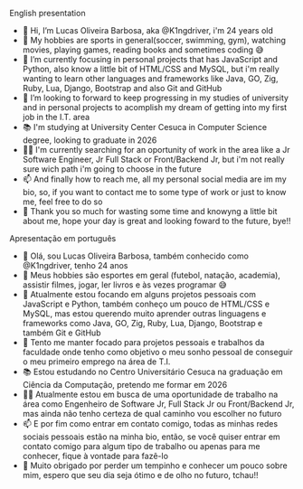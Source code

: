 English presentation
- 👋 Hi, I’m Lucas Oliveira Barbosa, aka @K1ngdriver, i'm 24 years old
- 👀 My hobbies are sports in general(soccer, swimming, gym), watching movies, playing games, reading books and sometimes coding 😅
- 🌱 I’m currently focusing in personal projects that has JavaScript and Python, also know a little bit of HTML/CSS and MySQL, but i'm really wanting to learn other languages and frameworks like Java, GO, Zig, Ruby, Lua, Django, Bootstrap and also Git and GitHub
- 💞️ I’m looking to forward to keep progressing in my studies of university and in personal projects to acomplish my dream of getting into my first job in the I.T. area
- 📚 I'm studying at University Center Cesuca in Computer Science degree, looking to graduate in 2026
- 🧑‍💻 I'm currently searching for an oportunity of work in the area like a Jr Software Engineer, Jr Full Stack or Front/Backend Jr, but i'm not really sure wich path i'm going to choose in the future
- 📫 And finally how to reach me, all my personal social media are im my bio, so, if you want to contact me to some type of work or just to know me, feel free to do so
- 🤙 Thank you so much for wasting some time and knowyng a little bit about me, hope your day is great and looking foward to the future, bye!!



Apresentação em português
- 👋 Olá, sou Lucas Oliveira Barbosa, também conhecido como @K1ngdriver, tenho 24 anos
- 👀 Meus hobbies são esportes em geral (futebol, natação, academia), assistir filmes, jogar, ler livros e às vezes programar 😅
- 🌱 Atualmente estou focando em alguns projetos pessoais com JavaScript e Python, também conheço um pouco de HTML/CSS e MySQL, mas estou querendo muito aprender outras linguagens e frameworks como Java, GO, Zig, Ruby, Lua, Django, Bootstrap e também Git e GitHub
- 💞️ Tento me manter focado para projetos pessoais e trabalhos da faculdade onde tenho como objetivo o meu sonho pessoal de conseguir o meu primeiro emprego na área de T.I.
- 📚 Estou estudando no Centro Universitário Cesuca na graduação em Ciência da Computação, pretendo me formar em 2026
- 🧑‍💻 Atualmente estou em busca de uma oportunidade de trabalho na área como Engenheiro de Software Jr, Full Stack Jr ou Front/Backend Jr, mas ainda não tenho certeza de qual caminho vou escolher no futuro
- 📫 E por fim como entrar em contato comigo, todas as minhas redes sociais pessoais estão na minha bio, então, se você quiser entrar em contato comigo para algum tipo de trabalho ou apenas para me conhecer, fique à vontade para fazê-lo
- 🤙 Muito obrigado por perder um tempinho e conhecer um pouco sobre mim, espero que seu dia seja ótimo e de olho no futuro, tchau!!

<!---
K1ngdriver/K1ngdriver is a ✨ special ✨ repository because its `README.md` (this file) appears on your GitHub profile.
You can click the Preview link to take a look at your changes.
--->
